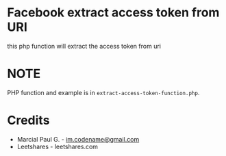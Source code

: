 # Facebook extract access token from URI
this php function will extract the access token from uri

# NOTE
PHP function and example is in `extract-access-token-function.php`.

# Credits
* Marcial Paul G. - im.codename@gmail.com
* Leetshares - leetshares.com
